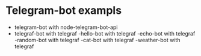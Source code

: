# Telegram-bot exampls

- telegram-bot with node-telegram-bot-api
- telegraf-bot with telegraf
-hello-bot with telegraf
-echo-bot with telegraf
-random-bot with telegraf
-cat-bot with telegraf
-weather-bot with telegraf
